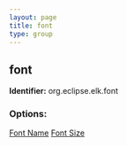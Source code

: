 ```yaml
---
layout: page
title: font
type: group
---
```

## font
**Identifier:** org.eclipse.elk.font
### Options:
[Font Name](org-eclipse-elk-font-name)
[Font Size](org-eclipse-elk-font-size)
